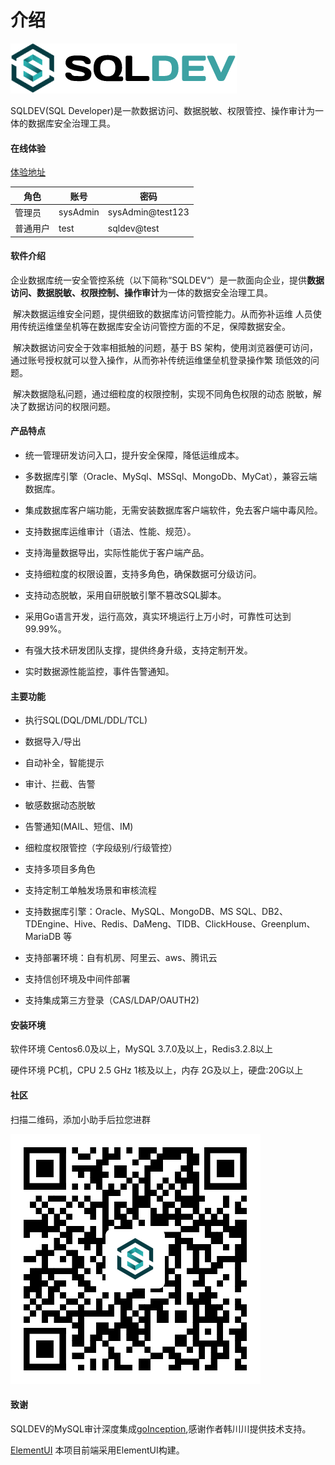 # 介绍
![logo](./img/logo.png "logo")



SQLDEV(SQL Developer)是一款数据访问、数据脱敏、权限管控、操作审计为一体的数据库安全治理工具。

#### 在线体验

[体验地址](https://demo.community.sqldev.info/)

| 角色 | 账号 | 密码 |
| --- | --- | --- |
|  管理员 | sysAdmin | sysAdmin@test123 |
| 普通用户 | test | sqldev@test |

#### 软件介绍

​  企业数据库统一安全管控系统（以下简称“SQLDEV“）是一款面向企业，提供**数据访问、数据脱敏、权限控制、操作审计**为一体的数据安全治理工具。

​  解决数据运维安全问题，提供细致的数据库访问管控能力。从而弥补运维 人员使用传统运维堡垒机等在数据库安全访问管控方面的不足，保障数据安全。

​  解决数据访问安全于效率相抵触的问题，基于 BS 架构，使用浏览器便可访问，通过账号授权就可以登入操作，从而弥补传统运维堡垒机登录操作繁 琐低效的问题。

​  解决数据隐私问题，通过细粒度的权限控制，实现不同角色权限的动态 脱敏，解决了数据访问的权限问题。



#### 产品特点

* 统一管理研发访问入口，提升安全保障，降低运维成本。

* 多数据库引擎（Oracle、MySql、MSSql、MongoDb、MyCat），兼容云端数据库。

* 集成数据库客户端功能，无需安装数据库客户端软件，免去客户端中毒风险。

* 支持数据库运维审计（语法、性能、规范）。

* 支持海量数据导出，实际性能优于客户端产品。

* 支持细粒度的权限设置，支持多角色，确保数据可分级访问。

* 支持动态脱敏，采用自研脱敏引擎不篡改SQL脚本。

* 采用Go语言开发，运行高效，真实环境运行上万小时，可靠性可达到99.99%。

* 有强大技术研发团队支撑，提供终身升级，支持定制开发。

* 实时数据源性能监控，事件告警通知。


#### 主要功能

- 执行SQL(DQL/DML/DDL/TCL)

- 数据导入/导出

- 自动补全，智能提示

- 审计、拦截、告警

- 敏感数据动态脱敏

- 告警通知(MAIL、短信、IM)

- 细粒度权限管控（字段级别/行级管控）

- 支持多项目多角色

- 支持定制工单触发场景和审核流程

- 支持数据库引擎：Oracle、MySQL、MongoDB、MS SQL、DB2、TDEngine、Hive、Redis、DaMeng、TIDB、ClickHouse、Greenplum、MariaDB 等

- 支持部署环境：自有机房、阿里云、aws、腾讯云

- 支持信创环境及中间件部署

- 支持集成第三方登录（CAS/LDAP/OAUTH2)





#### 安装环境

软件环境
Centos6.0及以上，MySQL 3.7.0及以上，Redis3.2.8以上

硬件环境
PC机，CPU 2.5 GHz 1核及以上，内存 2G及以上，硬盘:20G以上



#### 社区

扫描二维码，添加小助手后拉您进群

![wechat](./img/WechatIMG565.png)


####  致谢

SQLDEV的MySQL审计深度集成[goInception](https://github.com/hanchuanchuan/goInception),感谢作者韩川川提供技术支持。

[ElementUI](https://element.eleme.io/)  本项目前端采用ElementUI构建。
